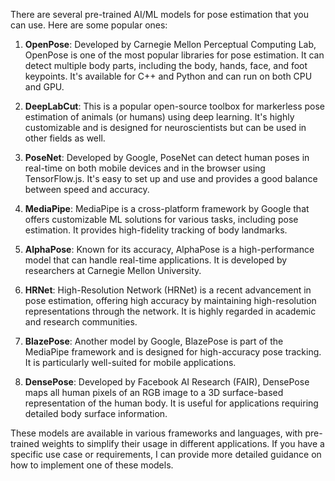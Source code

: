 There are several pre-trained AI/ML models for pose estimation that you can use. Here are some popular ones:

1.  **OpenPose**: Developed by Carnegie Mellon Perceptual Computing Lab, OpenPose is one of the most popular libraries for pose estimation. It can detect multiple body parts, including the body, hands, face, and foot keypoints. It's available for C++ and Python and can run on both CPU and GPU.
    
2.  **DeepLabCut**: This is a popular open-source toolbox for markerless pose estimation of animals (or humans) using deep learning. It's highly customizable and is designed for neuroscientists but can be used in other fields as well.
    
3.  **PoseNet**: Developed by Google, PoseNet can detect human poses in real-time on both mobile devices and in the browser using TensorFlow.js. It's easy to set up and use and provides a good balance between speed and accuracy.
    
4.  **MediaPipe**: MediaPipe is a cross-platform framework by Google that offers customizable ML solutions for various tasks, including pose estimation. It provides high-fidelity tracking of body landmarks.
    
5.  **AlphaPose**: Known for its accuracy, AlphaPose is a high-performance model that can handle real-time applications. It is developed by researchers at Carnegie Mellon University.
    
6.  **HRNet**: High-Resolution Network (HRNet) is a recent advancement in pose estimation, offering high accuracy by maintaining high-resolution representations through the network. It is highly regarded in academic and research communities.
    
7.  **BlazePose**: Another model by Google, BlazePose is part of the MediaPipe framework and is designed for high-accuracy pose tracking. It is particularly well-suited for mobile applications.
    
8.  **DensePose**: Developed by Facebook AI Research (FAIR), DensePose maps all human pixels of an RGB image to a 3D surface-based representation of the human body. It is useful for applications requiring detailed body surface information.
    

These models are available in various frameworks and languages, with pre-trained weights to simplify their usage in different applications. If you have a specific use case or requirements, I can provide more detailed guidance on how to implement one of these models.